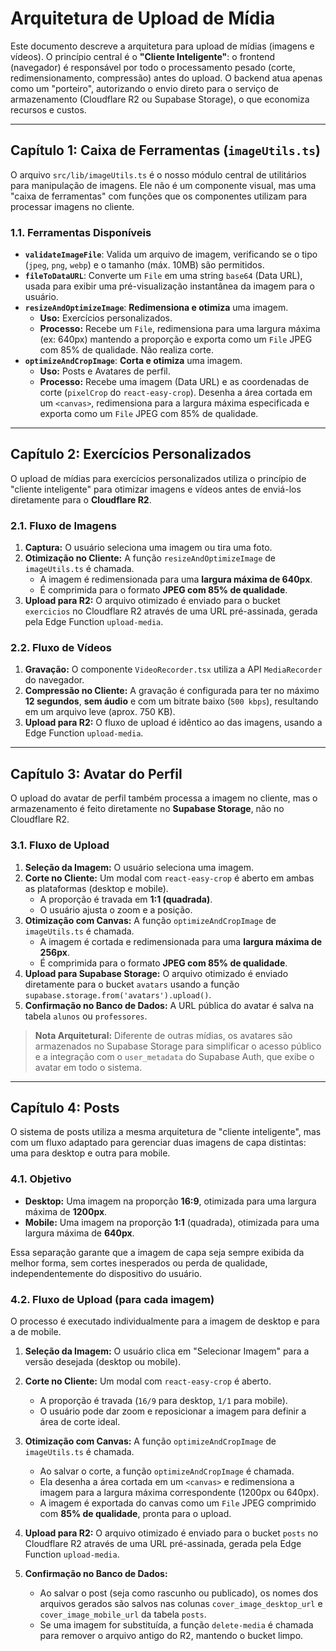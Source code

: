 # Arquitetura de Upload de Mídia

Este documento descreve a arquitetura para upload de mídias (imagens e vídeos). O princípio central é o **"Cliente Inteligente"**: o frontend (navegador) é responsável por todo o processamento pesado (corte, redimensionamento, compressão) antes do upload. O backend atua apenas como um "porteiro", autorizando o envio direto para o serviço de armazenamento (Cloudflare R2 ou Supabase Storage), o que economiza recursos e custos.

---

## Capítulo 1: Caixa de Ferramentas (`imageUtils.ts`)

O arquivo `src/lib/imageUtils.ts` é o nosso módulo central de utilitários para manipulação de imagens. Ele não é um componente visual, mas uma "caixa de ferramentas" com funções que os componentes utilizam para processar imagens no cliente.

### 1.1. Ferramentas Disponíveis

-   **`validateImageFile`**: Valida um arquivo de imagem, verificando se o tipo (`jpeg`, `png`, `webp`) e o tamanho (máx. 10MB) são permitidos.
-   **`fileToDataURL`**: Converte um `File` em uma string `base64` (Data URL), usada para exibir uma pré-visualização instantânea da imagem para o usuário.
-   **`resizeAndOptimizeImage`**: **Redimensiona e otimiza** uma imagem.
    -   **Uso:** Exercícios personalizados.
    -   **Processo:** Recebe um `File`, redimensiona para uma largura máxima (ex: 640px) mantendo a proporção e exporta como um `File` JPEG com 85% de qualidade. Não realiza corte.
-   **`optimizeAndCropImage`**: **Corta e otimiza** uma imagem.
    -   **Uso:** Posts e Avatares de perfil.
    -   **Processo:** Recebe uma imagem (Data URL) e as coordenadas de corte (`pixelCrop` do `react-easy-crop`). Desenha a área cortada em um `<canvas>`, redimensiona para a largura máxima especificada e exporta como um `File` JPEG com 85% de qualidade.

---

## Capítulo 2: Exercícios Personalizados

O upload de mídias para exercícios personalizados utiliza o princípio de "cliente inteligente" para otimizar imagens e vídeos antes de enviá-los diretamente para o **Cloudflare R2**.

### 2.1. Fluxo de Imagens

1.  **Captura:** O usuário seleciona uma imagem ou tira uma foto.
2.  **Otimização no Cliente:** A função `resizeAndOptimizeImage` de `imageUtils.ts` é chamada.
    -   A imagem é redimensionada para uma **largura máxima de 640px**.
    -   É comprimida para o formato **JPEG com 85% de qualidade**.
3.  **Upload para R2:** O arquivo otimizado é enviado para o bucket `exercicios` no Cloudflare R2 através de uma URL pré-assinada, gerada pela Edge Function `upload-media`.

### 2.2. Fluxo de Vídeos

1.  **Gravação:** O componente `VideoRecorder.tsx` utiliza a API `MediaRecorder` do navegador.
2.  **Compressão no Cliente:** A gravação é configurada para ter no máximo **12 segundos**, **sem áudio** e com um bitrate baixo (`500 kbps`), resultando em um arquivo leve (aprox. 750 KB).
3.  **Upload para R2:** O fluxo de upload é idêntico ao das imagens, usando a Edge Function `upload-media`.

---

## Capítulo 3: Avatar do Perfil

O upload do avatar de perfil também processa a imagem no cliente, mas o armazenamento é feito diretamente no **Supabase Storage**, não no Cloudflare R2.

### 3.1. Fluxo de Upload

1.  **Seleção da Imagem:** O usuário seleciona uma imagem.
2.  **Corte no Cliente:** Um modal com `react-easy-crop` é aberto em ambas as plataformas (desktop e mobile).
    -   A proporção é travada em **1:1 (quadrada)**.
    -   O usuário ajusta o zoom e a posição.
3.  **Otimização com Canvas:** A função `optimizeAndCropImage` de `imageUtils.ts` é chamada.
    -   A imagem é cortada e redimensionada para uma **largura máxima de 256px**.
    -   É comprimida para o formato **JPEG com 85% de qualidade**.
4.  **Upload para Supabase Storage:** O arquivo otimizado é enviado diretamente para o bucket `avatars` usando a função `supabase.storage.from('avatars').upload()`.
5.  **Confirmação no Banco de Dados:** A URL pública do avatar é salva na tabela `alunos` ou `professores`.

> **Nota Arquitetural:** Diferente de outras mídias, os avatares são armazenados no Supabase Storage para simplificar o acesso público e a integração com o `user_metadata` do Supabase Auth, que exibe o avatar em todo o sistema.

---

## Capítulo 4: Posts

O sistema de posts utiliza a mesma arquitetura de "cliente inteligente", mas com um fluxo adaptado para gerenciar duas imagens de capa distintas: uma para desktop e outra para mobile.

### 4.1. Objetivo

-   **Desktop:** Uma imagem na proporção **16:9**, otimizada para uma largura máxima de **1200px**.
-   **Mobile:** Uma imagem na proporção **1:1** (quadrada), otimizada para uma largura máxima de **640px**.

Essa separação garante que a imagem de capa seja sempre exibida da melhor forma, sem cortes inesperados ou perda de qualidade, independentemente do dispositivo do usuário.

### 4.2. Fluxo de Upload (para cada imagem)

O processo é executado individualmente para a imagem de desktop e para a de mobile.

1.  **Seleção da Imagem:** O usuário clica em "Selecionar Imagem" para a versão desejada (desktop ou mobile).

2.  **Corte no Cliente:** Um modal com `react-easy-crop` é aberto.
    -   A proporção é travada (`16/9` para desktop, `1/1` para mobile).
    -   O usuário pode dar zoom e reposicionar a imagem para definir a área de corte ideal.

3.  **Otimização com Canvas:** A função `optimizeAndCropImage` de `imageUtils.ts` é chamada.
    -   Ao salvar o corte, a função `optimizeAndCropImage` é chamada.
    -   Ela desenha a área cortada em um `<canvas>` e redimensiona a imagem para a largura máxima correspondente (1200px ou 640px).
    -   A imagem é exportada do canvas como um `File` JPEG comprimido com **85% de qualidade**, pronta para o upload.

4.  **Upload para R2:** O arquivo otimizado é enviado para o bucket `posts` no Cloudflare R2 através de uma URL pré-assinada, gerada pela Edge Function `upload-media`.

5.  **Confirmação no Banco de Dados:**
    -   Ao salvar o post (seja como rascunho ou publicado), os nomes dos arquivos gerados são salvos nas colunas `cover_image_desktop_url` e `cover_image_mobile_url` da tabela `posts`.
    -   Se uma imagem for substituída, a função `delete-media` é chamada para remover o arquivo antigo do R2, mantendo o bucket limpo.